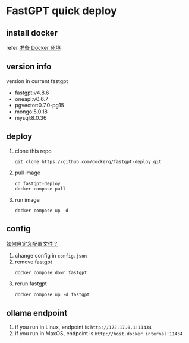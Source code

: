 # FastGPT quick deploy

## install docker

refer [准备 Docker 环境](https://doc.fastgpt.in/docs/development/docker/#2-%e5%87%86%e5%a4%87-docker-%e7%8e%af%e5%a2%83)

## version info

version in current fastgpt

- fastgpt:v4.8.6
- oneapi:v0.6.7
- pgvector:0.7.0-pg15
- mongo:5.0.18
- mysql:8.0.36

## deploy

1. clone this repo
   ```shell
   git clone https://github.com/dockerq/fastgpt-deploy.git
   ```
2. pull image
   ```shell
   cd fastgpt-deploy
   docker compose pull
   ```
3. run image
   ```shell
   docker compose up -d
   ```

## config

[如何自定义配置文件？](https://doc.fastgpt.in/docs/development/docker/#%e5%a6%82%e4%bd%95%e8%87%aa%e5%ae%9a%e4%b9%89%e9%85%8d%e7%bd%ae%e6%96%87%e4%bb%b6)

1. change config in `config.json`
2. remove fastgpt
   ```shell
   docker compose down fastgpt
   ```
3. rerun fastgpt
   ```shell
   docker compose up -d fastgpt
   ```

## ollama endpoint

1. if you run in Linux, endpoint is `http://172.17.0.1:11434`
2. if you run in MaxOS, endpoint is `http://host.docker.internal:11434`
